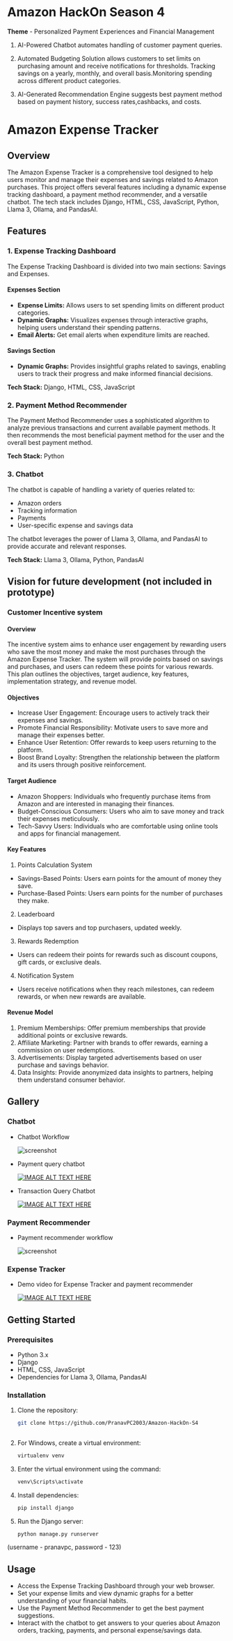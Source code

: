 
# Amazon HackOn Season 4
**Theme** - Personalized Payment Experiences and Financial Management
1. AI-Powered Chatbot automates handling of customer payment queries.

2. Automated Budgeting Solution allows customers to set limits on purchasing amount and receive notifications for thresholds. Tracking savings on a yearly, monthly, and overall basis.Monitoring spending across different product categories. 

3. AI-Generated Recommendation Engine suggests best payment method based on payment history, success rates,cashbacks, and costs.

# Amazon Expense Tracker

## Overview

The Amazon Expense Tracker is a comprehensive tool designed to help users monitor and manage their expenses and savings related to Amazon purchases. This project offers several features including a dynamic expense tracking dashboard, a payment method recommender, and a versatile chatbot. The tech stack includes Django, HTML, CSS, JavaScript, Python, Llama 3, Ollama, and PandasAI.

## Features

### 1. Expense Tracking Dashboard

The Expense Tracking Dashboard is divided into two main sections: Savings and Expenses.

#### Expenses Section
- **Expense Limits:** Allows users to set spending limits on different product categories.
- **Dynamic Graphs:** Visualizes expenses through interactive graphs, helping users understand their spending patterns.
- **Email Alerts:** Get email alerts when expenditure limits are reached.

#### Savings Section
- **Dynamic Graphs:** Provides insightful graphs related to savings, enabling users to track their progress and make informed financial decisions.

**Tech Stack:** Django, HTML, CSS, JavaScript

### 2. Payment Method Recommender

The Payment Method Recommender uses a sophisticated algorithm to analyze previous transactions and current available payment methods. It then recommends the most beneficial payment method for the user and the overall best payment method.

**Tech Stack:** Python

### 3. Chatbot

The chatbot is capable of handling a variety of queries related to:
- Amazon orders
- Tracking information
- Payments
- User-specific expense and savings data

The chatbot leverages the power of Llama 3, Ollama, and PandasAI to provide accurate and relevant responses.

**Tech Stack:** Llama 3, Ollama, Python, PandasAI

## Vision for future development (not included in prototype)
### Customer Incentive system 
#### Overview
The incentive system aims to enhance user engagement by rewarding users who save the most money and make the most purchases through the Amazon Expense Tracker. The system will provide points based on savings and purchases, and users can redeem these points for various rewards. This plan outlines the objectives, target audience, key features, implementation strategy, and revenue model.
#### Objectives
* Increase User Engagement: Encourage users to actively track their expenses and savings.
* Promote Financial Responsibility: Motivate users to save more and manage their expenses better.
* Enhance User Retention: Offer rewards to keep users returning to the platform.
* Boost Brand Loyalty: Strengthen the relationship between the platform and its users through positive reinforcement.
#### Target Audience
* Amazon Shoppers: Individuals who frequently purchase items from Amazon and are interested in managing their finances.
* Budget-Conscious Consumers: Users who aim to save money and track their expenses meticulously.
* Tech-Savvy Users: Individuals who are comfortable using online tools and apps for financial management.
#### Key Features
1. Points Calculation System
 * Savings-Based Points: Users earn points for the amount of money they save.
 * Purchase-Based Points: Users earn points for the number of purchases they make.
2. Leaderboard
 * Displays top savers and top purchasers, updated weekly.
3. Rewards Redemption
 * Users can redeem their points for rewards such as discount coupons, gift cards, or 
   exclusive deals.
4. Notification System
 * Users receive notifications when they reach milestones, can redeem rewards, or when new rewards are available.
#### Revenue Model
1. Premium Memberships: Offer premium memberships that provide additional points or exclusive rewards.
2. Affiliate Marketing: Partner with brands to offer rewards, earning a commission on user redemptions.
3. Advertisements: Display targeted advertisements based on user purchase and savings behavior.
4. Data Insights: Provide anonymized data insights to partners, helping them understand consumer behavior.


## Gallery
### Chatbot
* Chatbot Workflow
  
  ![screenshot](chatbot_workflow.png)
  
* Payment query chatbot

    [![IMAGE ALT TEXT HERE](YtThumbnail.jpg)](https://www.youtube.com/watch?v=MflhO6bCONM)

* Transaction Query Chatbot

    [![IMAGE ALT TEXT HERE](YtThumbnail2.jpg)](https://www.youtube.com/watch?v=DsAk5kT2aU4)
  
### Payment Recommender
* Payment recommender workflow
  
   ![screenshot](recommender_workflow.png)
### Expense Tracker

* Demo video for Expense Tracker and payment recommender
  
  [![IMAGE ALT TEXT HERE](Ytthumbnail3.jpg)](https://www.youtube.com/watch?v=CTh3A3S2I60)
  
## Getting Started

### Prerequisites
- Python 3.x
- Django
- HTML, CSS, JavaScript
- Dependencies for Llama 3, Ollama, PandasAI

### Installation

1. Clone the repository:
   ```sh
   git clone https://github.com/PranavPC2003/Amazon-HackOn-S4
    
2. For Windows, create a virtual environment:
    ```sh
    virtualenv venv

3. Enter the virtual environment using the command:
    ```sh
    venv\Scripts\activate

4. Install dependencies:
    ```sh
    pip install django

5. Run the Django server:
   ```sh
   python manage.py runserver

(username - pranavpc, password - 123)

## Usage
* Access the Expense Tracking Dashboard through your web browser.
* Set your expense limits and view dynamic graphs for a better understanding of your financial habits.
* Use the Payment Method Recommender to get the best payment suggestions.
* Interact with the chatbot to get answers to your queries about Amazon orders, tracking, payments, and personal expense/savings data.


 



